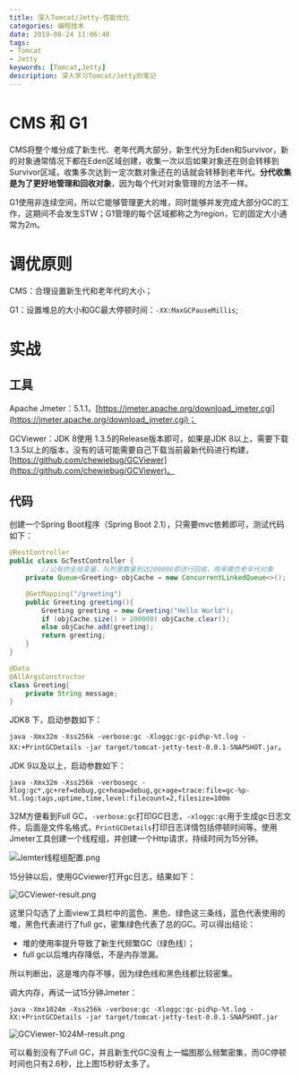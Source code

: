 ```yaml
---
title: 深入Tomcat/Jetty-性能优化
categories: 编程技术
date: 2019-08-24 11:06:40
tags: 
- Tomcat
- Jetty
keywords: [Tomcat,Jetty]
description: 深入学习Tomcat/Jetty的笔记
---
```


# CMS 和 G1

CMS将整个堆分成了新生代、老年代两大部分，新生代分为Eden和Survivor，新的对象通常情况下都在Eden区域创建，收集一次以后如果对象还在则会转移到Survivor区域，收集多次达到一定次数对象还在的话就会转移到老年代。**分代收集是为了更好地管理和回收对象**，因为每个代对对象管理的方法不一样。



G1使用非连续空间，所以它能够管理更大的堆，同时能够并发完成大部分GC的工作，这期间不会发生STW；G1管理的每个区域都称之为region，它的固定大小通常为2m。



# 调优原则

CMS：合理设置新生代和老年代的大小；

G1：设置堆总的大小和GC最大停顿时间：`-XX:MaxGCPauseMillis`;

# 实战

## 工具

Apache Jmeter：5.1.1，[https://jmeter.apache.org/download_jmeter.cgi](https://jmeter.apache.org/download_jmeter.cgi)；

GCViewer：JDK 8使用 1.3.5的Release版本即可，如果是JDK 8以上，需要下载1.3.5以上的版本，没有的话可能需要自己下载当前最新代码进行构建，[https://github.com/chewiebug/GCViewer](https://github.com/chewiebug/GCViewer)。

## 代码

创建一个Spring Boot程序（Spring Boot 2.1），只需要mvc依赖即可，测试代码如下：

```java
@RestController
public class GcTestController {
		//公有的全局变量，队列里数量到达200000即进行回收，用来模仿老年代对象
    private Queue<Greeting> objCache = new ConcurrentLinkedQueue<>();

    @GetMapping("/greeting")
    public Greeting greeting(){
        Greeting greeting = new Greeting("Hello World");
        if (objCache.size() > 200000) objCache.clear();
        else objCache.add(greeting);
        return greeting;
    }
}

@Data
@AllArgsConstructor
class Greeting{
    private String message;
}
```

JDK8 下，启动参数如下：

`java -Xmx32m -Xss256k -verbose:gc -Xloggc:gc-pid%p-%t.log -XX:+PrintGCDetails -jar target/tomcat-jetty-test-0.0.1-SNAPSHOT.jar`。

JDK 9以及以上，启动参数如下：

`java -Xmx32m -Xss256k -verbosegc -Xlog:gc*,gc+ref=debug,gc+heap=debug,gc+age=trace:file=gc-%p-%t.log:tags,uptime,time,level:filecount=2,filesize=100m`

32M方便看到Full GC，`-verbose:gc`打印GC日志，`-xloggc:gc`用于生成gc日志文件，后面是文件名格式，`PrintGCDetails`打印日志详情包括停顿时间等。使用Jmeter工具创建一个线程组，并创建一个Http请求，持续时间为15分钟。

![Jemter线程组配置.png](/Users/liuhuijun/Desktop/blog/source/_posts/深入Tomcat-Jetty-性能优化/Jemter线程组配置.png)

15分钟以后，使用GCviewer打开gc日志，结果如下：

![GCViewer-result.png](/Users/liuhuijun/Desktop/blog/source/_posts/深入Tomcat-Jetty-性能优化/GCViewer-result.png)

这里只勾选了上面view工具栏中的蓝色、黑色、绿色这三条线，蓝色代表使用的堆，黑色代表进行了full gc，密集绿色代表了总的GC。可以得出结论：

* 堆的使用率提升导致了新生代频繁GC（绿色线）；
* full gc以后堆内存降低，不是内存泄漏。

所以判断出，这是堆内存不够，因为绿色线和黑色线都比较密集。

调大内存，再试一试15分钟Jmeter：

`java -Xmx1024m -Xss256k -verbose:gc -Xloggc:gc-pid%p-%t.log -XX:+PrintGCDetails -jar target/tomcat-jetty-test-0.0.1-SNAPSHOT.jar`

![GCViewer-1024M-result.png](/Users/liuhuijun/Desktop/blog/source/_posts/深入Tomcat-Jetty-性能优化/GCViewer-1024M-result.png)

可以看到没有了Full GC，并且新生代GC没有上一幅图那么频繁密集，而GC停顿时间也只有2.6秒，比上图15秒好太多了。